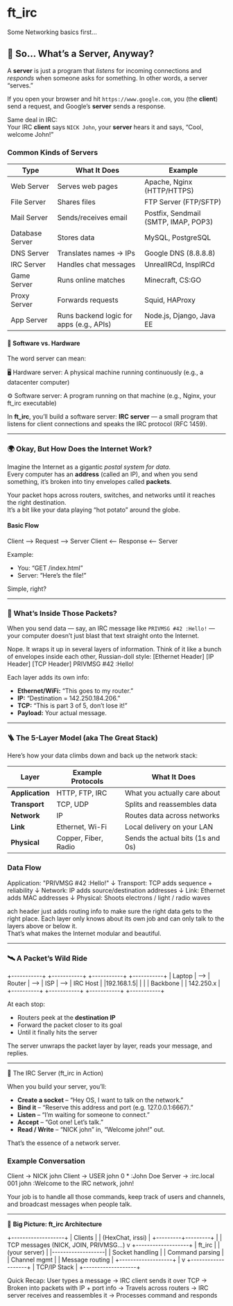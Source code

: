# ft_irc

Some Networking basics first...

## 🧠 So… What’s a Server, Anyway?

A **server** is just a program that *listens* for incoming connections and *responds* when someone asks for something.
In other words, a server “serves.”

If you open your browser and hit `https://www.google.com`, you (the **client**) send a request, and Google’s **server** sends a response.

Same deal in IRC:  
Your IRC **client** says `NICK John`, your **server** hears it and says, “Cool, welcome John!”

### Common Kinds of Servers

| Type | What It Does | Example |
|------|---------------|----------|
| Web Server | Serves web pages | Apache, Nginx (HTTP/HTTPS) |
| File Server | Shares files | FTP Server (FTP/SFTP) |
| Mail Server | Sends/receives email | Postfix, Sendmail (SMTP, IMAP, POP3) |
| Database Server | Stores data | MySQL, PostgreSQL |
| DNS Server | Translates names → IPs | Google DNS (8.8.8.8) |
| IRC Server | Handles chat messages | UnrealIRCd, InspIRCd |
| Game Server | Runs online matches | Minecraft, CS:GO |
| Proxy Server | Forwards requests | Squid, HAProxy |
| App Server | Runs backend logic for apps (e.g., APIs) | Node.js, Django, Java EE |

#### 🧱 Software vs. Hardware

The word server can mean:

🖥️ Hardware server: A physical machine running continuously (e.g., a datacenter computer)

⚙️ Software server: A program running on that machine (e.g., Nginx, your ft_irc executable)

In **ft_irc**, you’ll build a software server: **IRC server** — a small program that listens for client connections and speaks the IRC protocol (RFC 1459).

---

### 🌍 Okay, But How Does the Internet Work?

Imagine the Internet as a gigantic *postal system for data*.  
Every computer has an **address** (called an IP), and when you send something, it’s broken into tiny envelopes called **packets**.

Your packet hops across routers, switches, and networks until it reaches the right destination.  
It’s a bit like your data playing “hot potato” around the globe.

#### Basic Flow

Client --> Request --> Server
Client <-- Response <-- Server

Example:
- You: “GET /index.html”
- Server: “Here’s the file!”

Simple, right?

---

### 🧩 What’s Inside Those Packets?

When you send data — say, an IRC message like `PRIVMSG #42 :Hello!` — your computer doesn’t just blast that text straight onto the Internet.

Nope. It wraps it up in several layers of information.
Think of it like a bunch of envelopes inside each other, Russian-doll style:
[Ethernet Header]
[IP Header]
[TCP Header]
PRIVMSG #42 :Hello!


Each layer adds its own info:
- **Ethernet/WiFi:** “This goes to my router.”
- **IP:** “Destination = 142.250.184.206.”
- **TCP:** “This is part 3 of 5, don’t lose it!”
- **Payload:** Your actual message.

---

### 🪜 The 5-Layer Model (aka The Great Stack)

Here’s how your data climbs down and back up the network stack:

| Layer | Example Protocols | What It Does |
|--------|------------------|---------------|
| **Application** | HTTP, FTP, IRC | What you actually care about |
| **Transport** | TCP, UDP | Splits and reassembles data |
| **Network** | IP | Routes data across networks |
| **Link** | Ethernet, Wi-Fi | Local delivery on your LAN |
| **Physical** | Copper, Fiber, Radio | Sends the actual bits (1s and 0s) |

### Data Flow

Application: "PRIVMSG #42 :Hello!"
↓
Transport: TCP adds sequence + reliability
↓
Network: IP adds source/destination addresses
↓
Link: Ethernet adds MAC addresses
↓
Physical: Shoots electrons / light / radio waves

ach header just adds routing info to make sure the right data gets to the right place.
Each layer only knows about its own job and can only talk to the layers above or below it.  
That’s what makes the Internet modular and beautiful.

---

### 🛰️ A Packet’s Wild Ride
+-----------+     +-----------+     +-----------+     +-----------+
|  Laptop   | --> |   Router  | --> |    ISP    | --> |  IRC Host |
|192.168.1.5|     |           |     | Backbone  |     | 142.250.x |
+----------+      +-----------+     +-----------+     +-----------+

At each stop:
- Routers peek at the **destination IP**
- Forward the packet closer to its goal
- Until it finally hits the server

The server unwraps the packet layer by layer, reads your message, and replies.

---

💬 The IRC Server (ft_irc in Action)

When you build your server, you’ll:

- **Create a socket** – “Hey OS, I want to talk on the network.”
- **Bind it** – “Reserve this address and port (e.g. 127.0.0.1:6667).”
- **Listen** – “I’m waiting for someone to connect.”
- **Accept** – “Got one! Let’s talk.”
- **Read / Write** – “NICK john” in, “Welcome john!” out.

That’s the essence of a network server.

### Example Conversation
Client → NICK john
Client → USER john 0 * :John Doe
Server → :irc.local 001 john :Welcome to the IRC network, john!


Your job is to handle all those commands, keep track of users and channels, and broadcast messages when people talk.

---

🧱 **Big Picture: ft_irc Architecture**

+-------------------+
|      Clients      |
| (HexChat, irssi)  |
+---------+---------+
          |
          | TCP messages (NICK, JOIN, PRIVMSG...)
          v
+-------------------+
|     ft_irc        |
|  (your server)    |
|-------------------|
| Socket handling   |
| Command parsing   |
| Channel mgmt      |
| Message routing   |
+-------------------+
          |
          v
+-------------------+
|     TCP/IP Stack  |
+-------------------+

Quick Recap:
User types a message
→ IRC client sends it over TCP
→ Broken into packets with IP + port info
→ Travels across routers
→ IRC server receives and reassembles it
→ Processes command and responds
